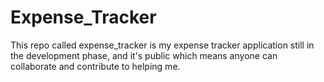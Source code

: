 # Expense_Tracker
This repo called expense_tracker is my expense tracker application still in the development phase, and it's public which means anyone can collaborate and contribute to helping me.
